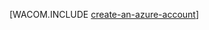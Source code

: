 <properties title="Criação de conta Java" pageTitle="Criação de conta Java" metaKeywords="" description="Criar uma conta no Azure." documentationCenter="Java" services="" solutions="" manager="bjsmith" editor="mollybos" authors="waltpo" videoId="" scriptId="" />

[WACOM.INCLUDE [create-an-azure-account](../includes/create-an-azure-account.md)]

